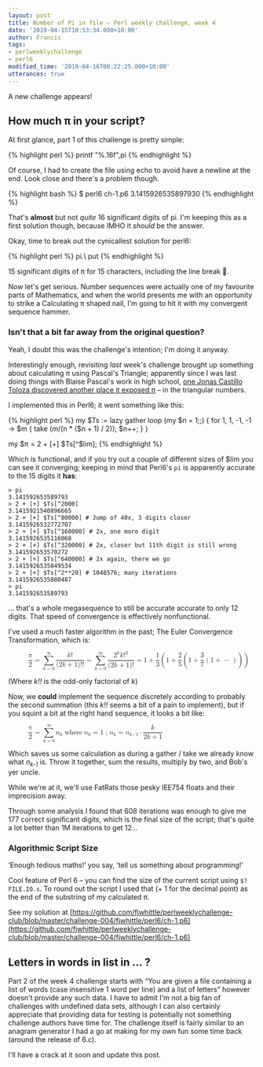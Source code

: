 ```yaml
---
layout: post
title: Number of Pi in file – Perl weekly challenge, week 4
date: '2019-04-15T10:53:34.000+10:00'
author: Francis
tags:
- perlweeklychallenge
- perl6
modified_time: '2019-04-16T00:22:25.000+10:00'
utterances: true
---
```


A new challenge appears!

## How much π in your script?

At first glance, part 1 of this challenge is pretty simple:

{% highlight perl %}
printf "%.16f",pi
{% endhighlight %}

Of course, I had to create the file using echo to avoid have a newline at the
end.
Look close and there's a problem though.

{% highlight bash %}
$ perl6 ch-1.p6
3.1415926535897930
{% endhighlight %}

That's **almost** but not *quite* 16 significant digits of pi. I'm keeping this
as a first solution though, because IMHO it *should* be the answer.

Okay, time to break out the cynicallest solution for perl6:

{% highlight perl %}
pi.\        put
{% endhighlight %}

15 significant digits of π for 15 characters, including the line break 🤪.

Now let's get serious. Number sequences were actually one of my favourite
parts of Mathematics, and when the world presents me with an opportunity to
strike a Calculating π shaped nail, I'm going to hit it with my convergent
sequence hammer.

### Isn't that a bit far away from the original question?

Yeah, I doubt this was the challenge's intention; I'm doing it anyway.

Interestingly enough, revisiting *last* week's challenge brought up something
about calculating π using Pascal's Triangle; apparently since I was last doing
things with Blaise Pascal's work in high school, [one Jonas Castillo Toloza
discovered another place it exposed
π](https://www.cut-the-knot.org/arithmetic/algebra/TriPiInPascal.shtml) – in the
triangular numbers.

I implemented this in Perl6; it went something like this:

{% highlight perl %}
my $Ts := lazy gather loop (my $n = 1;;) {
  for 1, 1, -1, -1 -> $m {
    take ($m / ($n * ($n + 1) / 2));
    $n++;
  }
}

my $π = 2 + [+] $Ts[^$lim];
{% endhighlight %}

Which is functional, and if you try out a couple of different sizes of $lim you
can see it converging; keeping in mind that Perl6's `pi` is apparently accurate
to the 15 digits it **has**:

```
> pi
3.141592653589793
> 2 + [+] $Ts[^2000]
3.1415921540896665
> 2 + [+] $Ts[^80000] # Jump of 40x, 3 digits closer
3.1415926532772707
> 2 + [+] $Ts[^160000] # 2x, one more digit
3.1415926535116068
> 2 + [+] $Ts[^320000] # 2x, closer but 11th digit is still wrong
3.141592653570272
> 2 + [+] $Ts[^640000] # 2x again, there we go
3.1415926535849534
> 2 + [+] $Ts[^2**20] # 1048576; many iterations
3.1415926535880487
> pi
3.141592653589793
```

… that's a whole megasequence to still be accurate accurate to only 12 digits. That
speed of convergence is effectively nonfunctional.

I've used a much faster algorithm in the past; The Euler Convergence
Transformation, which is:

<figure>
  <math>
    <semantics>
      <mrow class="MJX-TeXAtom-ORD">
        <mstyle displaystyle="true" scriptlevel="0">
          <mrow class="MJX-TeXAtom-ORD">
            <mfrac>
              <mi>π</mi>
              <mn>2</mn>
            </mfrac>
          </mrow>
          <mo>=</mo>
          <munderover>
            <mo>∑</mo>
            <mrow class="MJX-TeXAtom-ORD">
              <mi>k</mi><mo>=</mo><mn>0</mn>
            </mrow>
            <mrow class="MJX-TeXAtom-ORD">
              <mi mathvariant="normal">∞</mi>
            </mrow>
          </munderover>
          <mrow class="MJX-TeXAtom-ORD">
            <mfrac>
              <mrow>
                <mi>k</mi><mo>!</mo>
              </mrow>
              <mrow>
                <mo stretchy="false">(</mo><mn>2</mn><mi>k</mi><mo>+</mo><mn>1</mn><mo stretchy="false">)</mo><mo>!</mo><mo>!</mo>
              </mrow>
            </mfrac>
          </mrow>
          <mo>=</mo>
          <munderover>
            <mo>∑</mo>
            <mrow class="MJX-TeXAtom-ORD">
              <mi>k</mi><mo>=</mo><mn>0</mn>
            </mrow>
            <mrow class="MJX-TeXAtom-ORD">
              <mi mathvariant="normal">∞</mi>
            </mrow>
          </munderover>
          <mrow class="MJX-TeXAtom-ORD">
            <mfrac>
              <mrow>
                <mpadded width="0" height="8.6pt" depth="3pt">
                  <mrow></mrow>
                </mpadded>
                <mstyle displaystyle="false" scriptlevel="0">
                  <mrow class="MJX-TeXAtom-ORD">
                    <msup>
                      <mn>2</mn>
                      <mrow class="MJX-TeXAtom-ORD">
                        <mi>k</mi>
                      </mrow>
                    </msup>
                    <mi>k</mi>
                    <msup>
                      <mo>!</mo>
                      <mrow class="MJX-TeXAtom-ORD">
                        <mn>2</mn>
                      </mrow>
                    </msup>
                  </mrow>
                </mstyle>
              </mrow>
              <mrow>
                <mpadded width="0" height="8.6pt" depth="3pt">
                  <mrow></mrow>
                </mpadded>
                <mstyle displaystyle="false" scriptlevel="0">
                  <mrow class="MJX-TeXAtom-ORD">
                    <mo stretchy="false">(</mo><mn>2</mn><mi>k</mi><mo>+</mo><mn>1</mn><mo stretchy="false">)</mo><mo>!</mo>
                  </mrow>
                </mstyle>
              </mrow>
            </mfrac>
          </mrow>
          <mo>=</mo>
          <mn>1</mn>
          <mo>+</mo>
          <mrow class="MJX-TeXAtom-ORD">
            <mfrac>
              <mn>1</mn>
              <mn>3</mn>
            </mfrac>
          </mrow>
          <mrow>
            <mo>(</mo>
            <mrow>
              <mn>1</mn><mo>+</mo>
              <mrow class="MJX-TeXAtom-ORD">
                <mfrac>
                  <mn>2</mn>
                  <mn>5</mn>
                </mfrac>
              </mrow>
              <mrow>
                <mo>(</mo>
                <mrow>
                  <mn>1</mn><mo>+</mo>
                  <mrow class="MJX-TeXAtom-ORD">
                    <mfrac>
                      <mn>3</mn>
                      <mn>7</mn>
                    </mfrac>
                  </mrow>
                  <mrow>
                    <mo>(</mo>
                    <mrow>
                      <mn>1</mn><mo>+</mo><mo>⋯</mo>
                    </mrow>
                    <mo>)</mo>
                  </mrow>
                </mrow>
                <mo>)</mo>
              </mrow>
            </mrow>
            <mo>)</mo>
          </mrow>
        </mstyle>
      </mrow>
    </semantics>
  </math>
</figure>

(Where *k!!* is the odd-only factorial of *k*)

Now, we **could** implement the sequence discretely according to probably the
second summation (this *k!!* seems a bit of a pain to implement), but if you
squint a bit at the right hand sequence, it looks a bit like:

<figure>
  <math>
    <semantics>
    <mstyle displaystyle="true">
    <mrow>
      <mfrac>
        <mn>π</mn>
        <mn>2</mn>
      </mfrac>
      <mo>=</mo>
      <mrow>
        <munderover>
          <mo>∑</mo>
          <mrow>
            <mi>k</mi><mo>=</mo><mn>0</mn>
          </mrow>
          <mrow>
            <mi mathvariant="normal">∞</mi>
          </mrow>
        </munderover>
        <msub><mi>n</mi><mi>k</mi></msub>
      </mrow>
      <mo>where</mo>
      <mrow>
        <msub><mi>n</mi><mn>0</mn></msub><mo>=</mo><mn>1</mn>
      </mrow>
      <mo>; </mo>
      <mrow>
      <msub><mi>n</mi><mi>k</mi></msub>
      <mo>=</mo>
      <msub><mi>n</mi><mrow><mi>k</mi><mo>-</mo><mn>1</mn></mrow></msub>
      <mo>·</mo>
      <mfrac>
      <mi>k</mi>
      <mrow><mn>2</mn><mi>k</mi><mo>+</mo><mn>1</mn></mrow>
      </mfrac>
      </mrow>
      </mrow>
      </mstyle>
    </semantics>
  </math>
</figure>

Which saves us some calculation as during a gather / take we already know what
*n<sub>k-1</sub>* is. Throw it together, sum the results, multiply by two, and
Bob's yer uncle.

While we're at it, we'll use FatRats those pesky IEE754 floats and their
imprecision away.

Through some analysis I found that 608 iterations was enough to give me 177
correct significant digits, which is the final size of the script; that's quite
a lot better than 1M iterations to get 12…

### Algorithmic Script Size

‘Enough tedious maths!’ you say, ‘tell us something about programming!’

Cool feature of Perl 6 – you can find the size of the current script using
`$?FILE.IO.s`. To round out the script I used that (+ 1 for the decimal point)
as the end of the substring of my calculated π.

See my solution at
[https://github.com/fjwhittle/perlweeklychallenge-club/blob/master/challenge-004/fjwhittle/perl6/ch-1.p6](https://github.com/fjwhittle/perlweeklychallenge-club/blob/master/challenge-004/fjwhittle/perl6/ch-1.p6)

## Letters in words in list in … ?

Part 2 of the week 4 challenge starts with “You are given a file containing a
list of words (case insensitive 1 word per line) and a list of letters” however
doesn't provide any such data. I have to admit I'm not a big fan of challenges
with undefined data sets, although I can also certainly appreciate that
providing data for testing is potentially not something challenge authors have
time for. The challenge itself is fairly similar to an anagram generator I had a
go at making for my own fun some time back (around the release of 6.c).

I'll have a crack at it soon and update this post.

<script type="text/javascript" async
        src="https://cdnjs.cloudflare.com/ajax/libs/mathjax/2.7.5/MathJax.js?config=MML_HTMLorMML">
</script>

